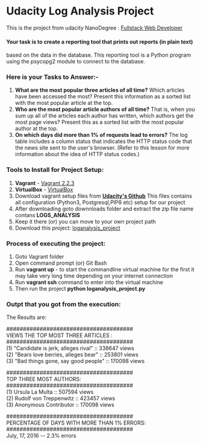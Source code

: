 # Udacity Log Analysis Project

This is the project from udacity NanoDegree : [Fullstack Web Developer](https://classroom.udacity.com/nanodegrees/nd004/dashboard/overview)

#### Your task is to create a reporting tool that prints out reports (in plain text) 

based on the data in the database. This reporting tool is a
Python program using the psycopg2 module to connect to the database. 

### Here is your Tasks to Answer:-
1. **What are the most popular three articles of all time?** Which
  articles have been accessed the most? Present this information as a
  sorted list with the most popular article at the top.
2. **Who are the most popular article authors of all time?** That is,
   when you sum up all of the articles each author has written, which
   authors get the most page views? Present this as a sorted list with
   the most popular author at the top.
3. **On which days did more than 1% of requests lead to errors?** The
   log table includes a column status that indicates the HTTP status
   code that the news site sent to the user's browser. (Refer to this
   lesson for more information about the idea of HTTP status codes.) 
   
### Tools to Install for Project Setup:

1. **Vagrant** - [Vagrant 2.2.3](https://releases.hashicorp.com/vagrant/2.2.3/vagrant_2.2.3_x86_64.msi)
2. **VirtualBox** - [VirtualBox](https://www.virtualbox.org/wiki/Download_Old_Builds_5_1)
3. Download vagrant setup files from **[Udacity's Github](https://github.com/udacity/fullstack-nanodegree-vm)**
This files contains all configuration (Python3, Postgresql,PIP8 etc) setup for our project
4. After downloading goto downnloads folder and extract the zip file name contans **LOGS_ANALYSIS**
5. Keep it there (or) you can move to your own project path
6. Download this project: [loganalysis_project](https://github.com/shyam6163/LogAnalysis)

### Process of executing the project:
1. Goto Vagrant folder
2. Open command prompt (or) Git Bash 
3. Run **vagrant up** - to start the commandline virtual machine for the first it may take very long time depending on your internet connection
4. Run **vagrant ssh** command to enter into the virtual machine
5. Then run the project **python loganalysis_project.py**

### Outpt that you got from the execution:
The Results are:

######################################<br>
 VIEWS THE TOP MOST THREE ARTICLES  :<br>
######################################<br>
(1) "Candidate is jerk, alleges rival" :: 338647 views<br>
(2) "Bears love berries, alleges bear" :: 253801 views<br>
(3) "Bad things gone, say good people" :: 170098 views<br>

######################################<br>
TOP THREE MOST AUTHORS:<br>
######################################<br>
(1) Ursula La Multa :: 507594 views<br>
(2) Rudolf von Treppenwitz :: 423457 views<br>
(3) Anonymous Contributor :: 170098 views<br>

######################################<br>
PERCENTAGE OF DAYS WITH MORE THAN 1% ERRORS:<br>
######################################<br>
July, 17, 2016 -- 2.3% errors<br>

